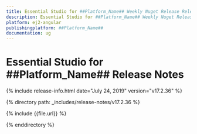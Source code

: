 ```yaml
---
title: Essential Studio for ##Platform_Name## Weekly Nuget Release Release Notes  
description: Essential Studio for ##Platform_Name## Weekly Nuget Release Release Notes  
platform: ej2-angular
publishingplatform: ##Platform_Name##
documentation: ug
---
```


# Essential Studio for  ##Platform_Name##  Release Notes  

{% include release-info.html date="July 24, 2019"   version="v17.2.36"  %} 

{% directory path: _includes/release-notes/v17.2.36 %}

{% include {{file.url}} %}

{% enddirectory %}
